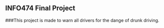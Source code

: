 ## INFO474 Final Project

###This project is made to warn all drivers for the dange of drunk driving.